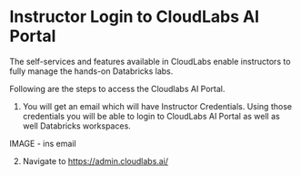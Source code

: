 # Instructor Login to CloudLabs AI Portal 

The self-services and features available in CloudLabs enable instructors to fully manage the hands-on Databricks labs. 

Following are the steps to access the Cloudlabs AI Portal.

1. You will get an email which will have Instructor Credentials. Using those credentials you will be able to login to CloudLabs AI Portal as well as well Databricks workspaces. 

IMAGE - ins email

2. Navigate to https://admin.cloudlabs.ai/ 
